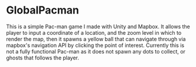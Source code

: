 # GlobalPacman

This is a simple Pac-man game I made with Unity and Mapbox. It allows the player to input a coordinate of a location, and the zoom level in which to render the map, then it spawns a yellow ball that can navigate through via mapbox's navigation API by clicking the point of interest.
Currently this is not a fully functional Pac-man as it does not spawn any dots to collect, or ghosts that follows the player.

